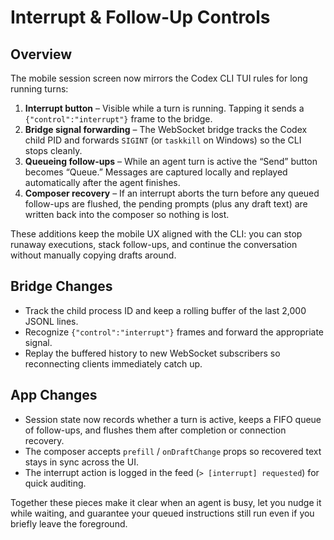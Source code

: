 # Interrupt & Follow-Up Controls

## Overview

The mobile session screen now mirrors the Codex CLI TUI rules for long running turns:

1. **Interrupt button** – Visible while a turn is running. Tapping it sends a `{"control":"interrupt"}` frame to the bridge.
2. **Bridge signal forwarding** – The WebSocket bridge tracks the Codex child PID and forwards `SIGINT` (or `taskkill` on Windows) so the CLI stops cleanly.
3. **Queueing follow-ups** – While an agent turn is active the “Send” button becomes “Queue.” Messages are captured locally and replayed automatically after the agent finishes.
4. **Composer recovery** – If an interrupt aborts the turn before any queued follow-ups are flushed, the pending prompts (plus any draft text) are written back into the composer so nothing is lost.

These additions keep the mobile UX aligned with the CLI: you can stop runaway executions, stack follow-ups, and continue the conversation without manually copying drafts around.

## Bridge Changes

- Track the child process ID and keep a rolling buffer of the last 2,000 JSONL lines.
- Recognize `{"control":"interrupt"}` frames and forward the appropriate signal.
- Replay the buffered history to new WebSocket subscribers so reconnecting clients immediately catch up.

## App Changes

- Session state now records whether a turn is active, keeps a FIFO queue of follow-ups, and flushes them after completion or connection recovery.
- The composer accepts `prefill` / `onDraftChange` props so recovered text stays in sync across the UI.
- The interrupt action is logged in the feed (`> [interrupt] requested`) for quick auditing.

Together these pieces make it clear when an agent is busy, let you nudge it while waiting, and guarantee your queued instructions still run even if you briefly leave the foreground.
